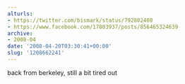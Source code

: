 ```yaml
---
alturls:
- https://twitter.com/bismark/status/792802408
- https://www.facebook.com/17803937/posts/856465324639
archive:
- 2008-04
date: '2008-04-20T03:30:41+00:00'
slug: '1208662241'
---
```


back from berkeley, still a bit tired out

